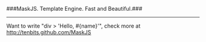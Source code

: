 ###MaskJS. Template Engine. Fast and Beautiful.###

----------

Want to write "div > 'Hello, #{name}'", 
check more at http://tenbits.github.com/MaskJS



